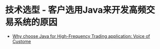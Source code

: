 # 技术选型 - 客户选用Java来开发高频交易系统的原因

















- [Why choose Java for High-Frequency Trading application: Voice of Custome](https://www.azul.com/blog/java-for-high-frequency-trading-application/)

